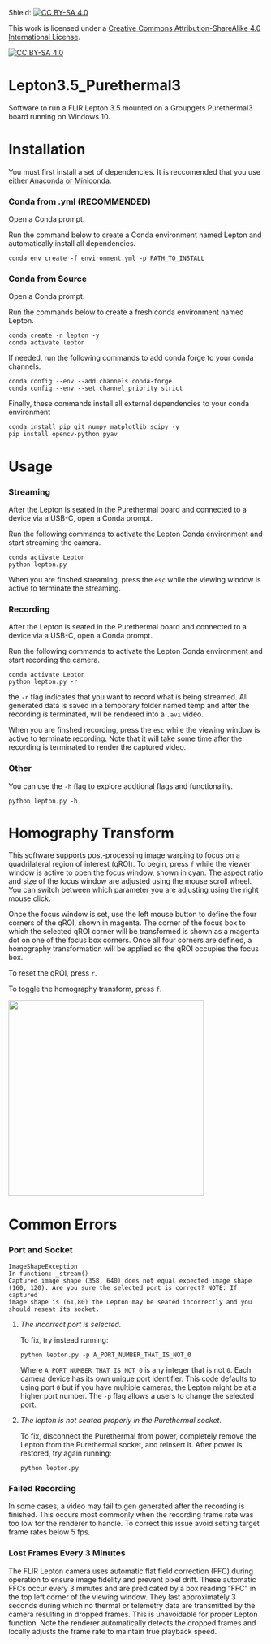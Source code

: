 Shield: [![CC BY-SA 4.0][cc-by-sa-shield]][cc-by-sa]

This work is licensed under a [Creative Commons Attribution-ShareAlike 4.0 International License][cc-by-sa].

[![CC BY-SA 4.0][cc-by-sa-image]][cc-by-sa]

[cc-by-sa]: http://creativecommons.org/licenses/by-sa/4.0/

[cc-by-sa-image]: https://licensebuttons.net/l/by-sa/4.0/88x31.png

[cc-by-sa-shield]: https://img.shields.io/badge/License-CC%20BY--SA%204.0-lightgrey.svg

# Lepton3.5_Purethermal3

Software to run a FLIR Lepton 3.5 mounted on a Groupgets Purethermal3 board running on Windows 10.

# Installation

You must first install a set of dependencies. It is reccomended that you use either [Anaconda or Miniconda](https://www.anaconda.com/download/success).

### Conda from .yml (RECOMMENDED)

Open a Conda prompt.

Run the command below to create a Conda environment named Lepton and automatically install all dependencies.

```shell
conda env create -f environment.yml -p PATH_TO_INSTALL
```

### Conda from Source

Open a Conda prompt.

Run the commands below to create a fresh conda environment named Lepton.

```shell
conda create -n lepton -y
conda activate lepton
```

If needed, run the following commands to add conda forge to your conda channels.

```shell
conda config --env --add channels conda-forge
conda config --env --set channel_priority strict
```

Finally, these commands install all external dependencies to your conda environment

```shell
conda install pip git numpy matplotlib scipy -y
pip install opencv-python pyav
```

# Usage

### Streaming

After the Lepton is seated in the Purethermal board and connected to a device via a USB-C, open a Conda prompt.

Run the following commands to activate the Lepton Conda environment and start streaming the camera.

```shell
conda activate Lepton
python lepton.py
```

When you are finshed streaming, press the `esc` while the viewing window is active to terminate the streaming.

### Recording

After the Lepton is seated in the Purethermal board and connected to a device via a USB-C, open a Conda prompt.

Run the following commands to activate the Lepton Conda environment and start recording the camera.

```shell
conda activate Lepton
python lepton.py -r
```

the `-r` flag indicates that you want to record what is being streamed. All generated data is saved in a temporary folder named temp and after the recording is terminated, will be rendered into a `.avi` video.

When you are finshed recording, press the `esc` while the viewing window is active to terminate recording. Note that it will take some time after the recording is terminated to render the captured video.

### Other

You can use the `-h` flag to explore addtional flags and functionality.

```
python lepton.py -h
```

# Homography Transform

This software supports post-processing image warping to focus on a quadrilateral region of interest (qROI). To begin, press `f` while the viewer window is active to open the focus window, shown in cyan. The aspect ratio and size of the focus window are adjusted using the mouse scroll wheel. You can switch between which parameter you are adjusting using the right mouse click. 

Once the focus window is set, use the left mouse button to define the four corners of the qROI, shown in magenta. The corner of the focus box to which the selected qROI corner will be transformed is shown as a magenta dot on one of the focus box corners. Once all four corners are defined, a homography transformation will be applied so the qROI occupies the focus box.

To reset the qROI, press `r`.

To toggle the homography transform, press `f`.

<img title="" src="file:///C:/Users/Grayson/Docs/Repos/Lepton3.5_Purethermal3/media/homography_example.gif" alt="" width="385" data-align="center">

# Common Errors

### Port and Socket

```
ImageShapeException
In function: _stream()
Captured image shape (358, 640) does not equal expected image shape
(160, 120). Are you sure the selected port is correct? NOTE: If captured
image shape is (61,80) the Lepton may be seated incorrectly and you 
should reseat its socket.
```

1. *The incorrect port is selected.* 
   
   To fix, try instead running:
   
   ```shell
   python lepton.py -p A_PORT_NUMBER_THAT_IS_NOT_0
   ```
   
   Where `A_PORT_NUMBER_THAT_IS_NOT_0` is any integer that is not `0`. Each camera device has its own unique port identifier. This code defaults to using port `0` but if you have multiple cameras, the Lepton might be at a higher port number. The `-p` flag allows a users to change the selected port.

2. *The lepton is not seated properly in the Purethermal socket.*
   
   To fix, disconnect the Purethermal from power, completely remove the Lepton from the Purethermal socket, and reinsert it. After power is restored, try again running:
   
   ```shell
   python lepton.py
   ```

### Failed Recording

In some cases, a video may fail to gen generated after the recording is finished. This occurs most commonly when the recording frame rate was too low for the renderer to handle. To correct this issue avoid setting target frame rates below 5 fps.

### Lost Frames Every 3 Minutes

The FLIR Lepton camera uses automatic flat field correction (FFC) during operation to ensure image fidelity and prevent pixel drift. These automatic FFCs occur every 3 minutes and are predicated by a box reading "FFC" in the top left corner of the viewing window. They last approximately 3 seconds during which no thermal or telemetry data are transmitted by the camera resulting in dropped frames. This is unavoidable for proper Lepton function. Note the renderer automatically detects the dropped frames and locally adjusts the frame rate to maintain true playback speed.
